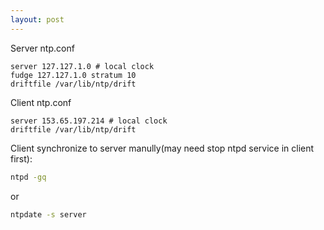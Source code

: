 ```yaml
---
layout: post
---
```

Server ntp.conf
```config
server 127.127.1.0 # local clock
fudge 127.127.1.0 stratum 10
driftfile /var/lib/ntp/drift
```

Client ntp.conf
```
server 153.65.197.214 # local clock
driftfile /var/lib/ntp/drift
```
Client synchronize to server manully(may need stop ntpd service in client first):
```sh
ntpd -gq
```
or
```sh
ntpdate -s server
```
